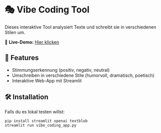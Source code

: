 # 🎭 Vibe Coding Tool
Dieses interaktive Tool analysiert Texte und schreibt sie in verschiedenen Stilen um.

🚀 **Live-Demo:** [Hier klicken](https://deine-streamlit-url.streamlit.app)

## 🔧 Features
- Stimmungserkennung (positiv, negativ, neutral)
- Umschreiben in verschiedene Stile (humorvoll, dramatisch, poetisch)
- Interaktive Web-App mit Streamlit

## 🛠 Installation
Falls du es lokal testen willst:
```bash
pip install streamlit openai textblob
streamlit run vibe_coding_app.py
